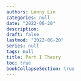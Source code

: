 ```yaml
---
authors: Lenny Lin
categories: null
date: "2022-06-20"
description: 
draft: false
lastmod: "2022-06-20"
series: null
tags: null
title: Part I Theory
toc: true
bookCollapseSection: true
---
```


